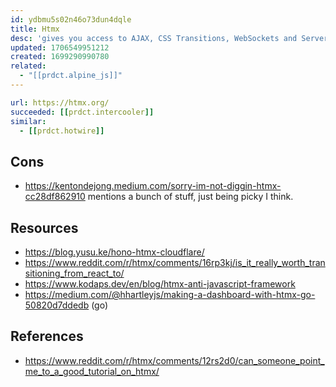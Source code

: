```yaml
---
id: ydbmu5s02n46o73dun4dqle
title: Htmx
desc: 'gives you access to AJAX, CSS Transitions, WebSockets and Server Sent Events directly in HTML, using attributes, so you can build modern user interfaces with the simplicity and power of hypertext'
updated: 1706549951212
created: 1699290990780
related:
  - "[[prdct.alpine_js]]"
---
```

```yaml
url: https://htmx.org/
succeeded: [[prdct.intercooler]]
similar: 
  - [[prdct.hotwire]]
```


## Cons

- https://kentondejong.medium.com/sorry-im-not-diggin-htmx-cc28df862910 mentions a bunch of stuff, just being picky I think. 

## Resources

- https://blog.yusu.ke/hono-htmx-cloudflare/
- https://www.reddit.com/r/htmx/comments/16rp3kj/is_it_really_worth_transitioning_from_react_to/
- https://www.kodaps.dev/en/blog/htmx-anti-javascript-framework
- https://medium.com/@hhartleyjs/making-a-dashboard-with-htmx-go-50820d7ddedb (go)

## References

- https://www.reddit.com/r/htmx/comments/12rs2d0/can_someone_point_me_to_a_good_tutorial_on_htmx/ 